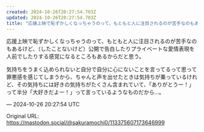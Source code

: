```yaml
---
created: 2024-10-26T20:27:54.703Z
updated: 2024-10-26T20:27:54.703Z
title: "応援上映で恥ずかしくなっちゃうのって、もともと人に注目されるのが苦手なのもあるけど、（したことないけど）公開で告白したりプライベートな愛情表現を人前でしたりする[...]"
---
```


<p>応援上映で恥ずかしくなっちゃうのって、もともと人に注目されるのが苦手なのもあるけど、（したことないけど）公開で告白したりプライベートな愛情表現を人前でしたりする感覚になるところもあるからだと思う。</p><p>気持ちをうまく込められないと自分で自分に心にないことを言ってるって思って罪悪感を感じてしまうから、ちゃんと声を出せたときは気持ちが乗っているけれど、その気持ちには好きの気持ちがたくさん含まれていて、「ありがとうー！」って半分「大好きだよー！」って言っているようなものだから…。</p>

&mdash; 2024-10-26 20:27:54 UTC

Original URL: https://mastodon.social/@sakuramochi0/113375607173646999
